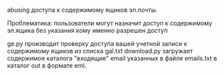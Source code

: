 abusing доступа к содержимому ящиков эл.почты.

Проблематика: пользователи могут назначит доступ к содержимому эл.ящика без указания кому именно разрешен доступ

ge.py производит проверку доступа вашей учетной записи к содержимому ящиков из списка gal.txt
download.py загружает содержимое каталога "входящие" email указанных в файле emails.txt в каталог out в формате eml.

